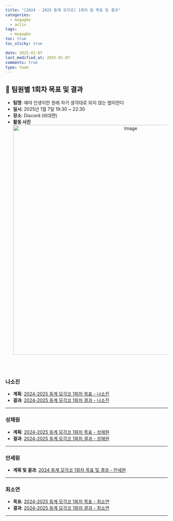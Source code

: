 ```yaml
---
title: "[2024 - 2025 동계 모각코] 1회차 팀 목표 및 결과"
categories:
  - mogagko
  - activ
tags:
  - mogagko
toc: true
toc_sticky: true

date: 2025-01-07
last_modified_at: 2025-01-07
comments: true
type: team
---
```

## 📍 팀원별 1회차 목표 및 결과
- **팀명**: 얘야 인생이란 원래 자기 생각대로 되지 않는 법이란다
- **일시**: 2025년 1월 7일 19:30 ~ 22:30
- **장소**: Discord (비대면)
- **활동 사진**
  <div style="text-align: center;">
    <img width="715" alt="Image" src="https://github.com/user-attachments/assets/20012abb-5f12-453d-871c-ab94aab6661c" />
  </div>

<br><br>

### **나소진**
- **계획**: [2024-2025 동계 모각코 1회차 목표 - 나소진](https://me0w2en.tistory.com/entry/2024-%EB%8F%99%EA%B3%84-%EB%AA%A8%EA%B0%81%EC%BD%94-2024-01-07%ED%99%94)
- **결과**: [2024-2025 동계 모각코 1회차 결과 - 나소진](https://me0w2en.tistory.com/entry/2024-%EB%8F%99%EA%B3%84-%EB%AA%A8%EA%B0%81%EC%BD%94-2024-01-08%EC%88%98-%EA%B2%B0%EA%B3%BC)

---

### **성채원**
- **계획**: [2024-2025 동계 모각코 1회차 목표 - 성채원](https://velog.io/@julia2003a/e)
- **결과**: [2024-2025 동계 모각코 1회차 결과 - 성채원](https://velog.io/@julia2003a/e-nz4xdrt7)

---

### **안세원**
- **계획 및 결과**: [2024 동계 모각코 1회차 목표 및 결과 - 안세원](https://code-semicolon.tistory.com/49)

---

### **최소연**
- **목표**: [2024-2025 동계 모각코 1회차 목표 - 최소연](https://clr4takeoff.github.io/mogagko/activ/research/2425-%EB%8F%99%EA%B3%84-%EB%AA%A8%EA%B0%81%EC%BD%94-1%ED%9A%8C%EC%B0%A8-%EA%B0%9C%EC%9D%B8-%EB%AA%A9%ED%91%9C/)
- **결과**: [2024-2025 동계 모각코 1회차 결과 - 최소연](https://clr4takeoff.github.io/mogagko/activ/research/2425-%EB%8F%99%EA%B3%84-%EB%AA%A8%EA%B0%81%EC%BD%94-1%ED%9A%8C%EC%B0%A8-%EA%B2%B0%EA%B3%BC/)

---
<br><br>